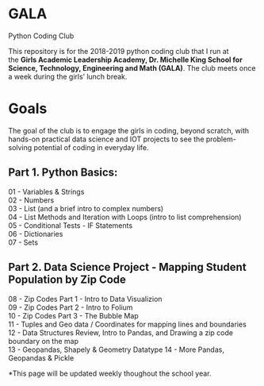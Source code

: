# GALA
Python Coding Club

This repository is for the 2018-2019 python coding club that I run at the **Girls Academic Leadership Academy, Dr. Michelle King School for Science, Technology, Engineering and Math (GALA)**.  The club meets once a week during the girls’ lunch break. 

# Goals
The goal of the club is to engage the girls in coding, beyond scratch, with hands-on practical data science and IOT projects to see the problem-solving potential of coding in everyday life. 

## Part 1. Python Basics:
01 - Variables & Strings<br>
02 - Numbers<br>
03 - List (and a brief intro to complex numbers)<br>
04 - List Methods and Iteration with Loops (intro to list comprehension)<br>
05 - Conditional Tests - IF Statements<br>
06 - Dictionaries<br>
07 - Sets

## Part 2. Data Science Project - Mapping Student Population by Zip Code
08 - Zip Codes Part 1 - Intro to Data Visualizion<br>
09 - Zip Codes Part 2 - Intro to Folium<br>
10 - Zip Codes Part 3 - The Bubble Map<br>
11 - Tuples and Geo data / Coordinates for mapping lines and boundaries<br>
12 - Data Structures Review, Intro to Pandas, and Drawing a zip code boundary on the map<br>
13 - Geopandas, Shapely & Geometry Datatype
14 - More Pandas, Geopandas & Pickle

*This page will be updated weekly thoughout the school year.
